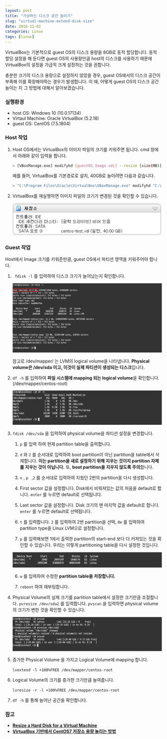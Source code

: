 ```yaml
---
layout: post
title: "가상머신 디스크 공간 늘이기"
slug: "virtual-machine-extend-disk-size"
date: 2018-11-02
categories: Linux
tags: [linux]
---
```

VirtualBox는 기본적으로 guest OS의 디스크 용량을 8GB로 동적 할당합니다. 동적 할당 설정을 해 둔다면 guest OS의 사용량만큼 host의 디스크를 사용하기 때문에 VirtualBox의 설정을 가급적 크게 설정하는 것을 권합니다. 

충분한 크기의 디스크 용량으로 설정하지 않았을 경우, guest OS에서의 디스크 공간이 부족해 이를 확장해야하는 경우가 발생합니다. 이 때, 어떻게 guest OS의 디스크 공간 늘이는 지 그 방법에 대해서 알아보겠습니다.

### 실행환경

- host OS: Windows 10 (10.0.17134)
- Virtaul Machine: Oracle VirtualBox (5.2.18)
- guest OS: CentOS (7.5.1804)

### Host 작업

1. Host OS에서는 VirtualBox의 이미지 파일의 크기를 키워주면 됩니다. cmd 창에서 아래와 같이 입력을 합니다.

   ```bash
   > [VBoxManage.exe] modifyhd [guestOS_Image.vdi] --resize [size(MB)]
   ```

   예를 들어, VirtualBox를 기본경로로 설치, 40GB로 늘이려면 다음과 같습니다.

   ```bash
   > "C:\Program Files\Oracle\VirtualBox\VBoxManage.exe" modifyhd "C:\Users\사용자_이름\VirtualBox VMs\centos-test\centos-test.vdi" --resize 40960
   ```


2. VirtualBox를 재실행하면 이미지 파일의 크기가 변경된 것을 확인할 수 있습니다.

   ![host_2](https://github.com/sjnov11/sjnov11.github.com/blob/master/_img/2018/11/02/host_2.png?raw=true)



### Guest 작업

Host에서 Image 크기를 키워준만큼, guest OS에서 파티션 영역을 키워주어야 합니다.

1. ``` fdisk -l``` 를 입력하여 디스크 크기가 늘어났는지 확인합니다. 

   ![guest_1](https://github.com/sjnov11/sjnov11.github.com/blob/master/_img/2018/11/02/guest_1.png?raw=true)

   참고로 /dev/mapper/ 는 LVM의 logical volume을 나타냅니다. **Physical volume은 /dev/sda 이고, 이것이 실제 파티션이 생성되는 디스크**입니다.

2. ```df -h``` 를 입력하여 **파일 시스템에 mapping 되는 logical volume**을 확인합니다. (/dev/mapper/centos-root)

   ![guest_2](https://github.com/sjnov11/sjnov11.github.com/blob/master/_img/2018/11/02/guest_2.PNG?raw=true)

3. ```fdisk /dev/sda``` 을 입력하여 physical volume을 파티션 설정을 변경합니다.

   1) ```p``` 를 입력 하여 현재 partition table을 출력합니다.

   2) ```d``` 와 ```2``` 를 순서대로 입력하여 boot partition이 아닌 partition을 table에서 삭제합니다. **이는 partition을 새로 설정하기 위해 지우는 것이지 partition 자체를 지우는 것이 아닙니다.** 또, **boot partition을 지우지 않도록 주의**합니다.

   3) ```n``` , ```p ``` ,```2``` 를 순서대로 입력하여 지웠던 2번의 partition을 다시 생성합니다.

   4) First sector 값을 설정합니다. Disk에서 비워져있는 값의 처음을 default로 합니다. ```enter``` 를 누르면 default로 선택됩니다.

   5) Last sector 값을 설정합니다. Disk 크기의 맨 마지막 값을 default로 합니다. ```enter``` 를 누르면 default로 선택됩니다.

   6) ```t``` 를 입력합니다. ```2``` 를 입력하여 2번 partition을 선택, ```8e``` 를 입력하여 partition type을 Linux LVM으로 설정합니다.

   7) ```p``` 를 입력해보면 1에서 출력한 partition의 start-end 보다 더 커져있는 것을 확인할 수 있습니다. 우리는 이렇게 partitioning table을 다시 설정한 것입니다.

   ![guest_3-7](https://github.com/sjnov11/sjnov11.github.com/blob/master/_img/2018/11/02/guest_3-7.PNG?raw=true)

   6) ```w``` 를 입력하여 수정한 **partition table을 저장합니다.**

   7) ```reboot``` 하여 재부팅합니다.

4. Physical Volume의 실제 크기를 partition table에서 설정한 크기만큼 조절합니다. ```pvresize /dev/sda2``` 를 입력합니다. ```pvscan``` 을 입력하면 physical volume의 크기가 변한 것을 확인할 수 있습니다.

   ![guest_4](https://github.com/sjnov11/sjnov11.github.com/blob/master/_img/2018/11/02/guest_4.PNG?raw=true)

5. 증가한 Physical Volume 을 가지고 Logical Volume에 mapping 합니다.

   ```lvextend -l +100%FREE /dev/mapper/centos-root``` 

6. Logical Volume의 크기를 증가한 크기만큼 늘여줍니다.

   ```lvresize -r -l +100%FREE /dev/mapper/centos-root``` 

7. ```df -h``` 를 통해 늘어난 공간을 확인합니다.



### 참고

- [**Resize a Hard Disk for a Virtual Machine**](https://gist.github.com/christopher-hopper/9755310)
- **[VirtualBox 기반에서 CentOS7 저장소 용량 늘리는 방법](http://wangin9.tistory.com/entry/vbox-centos7-memory)**


